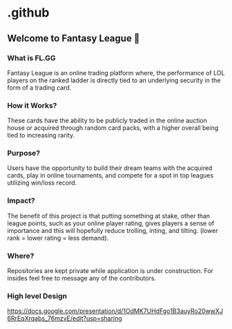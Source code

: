 # .github
## Welcome to Fantasy League 👋

### What is FL.GG
Fantasy League is an online trading platform where, the performance of LOL players on the ranked ladder is directly tied to an underlying security in the form of a trading card.

### How it Works?
These cards have the ability to be publicly traded in the online auction house or acquired through random card packs, with a higher overall being tied to increasing rarity.

### Purpose?
Users have the opportunity to build their dream teams with the acquired cards, play in online tournaments, and compete for a spot in top leagues utilizing win/loss record.

### Impact?
The benefit of this project is that putting something at stake, other than league points, such as your online player rating, gives players a sense of importance and this will hopefully reduce trolling, inting, and tilting. (lower rank = lower rating = less demand).

### Where?
Repositories are kept private while application is under construction. For insides feel free to message any of the contributors.
### High level Design
https://docs.google.com/presentation/d/1OdMK7UHdFgo1B3auyRo20wwXJ6RrEqXrqabs_76mzvE/edit?usp=sharing
